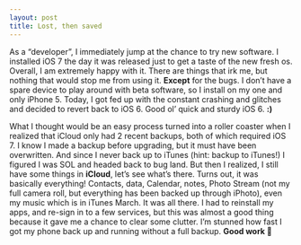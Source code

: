 ```yaml
---
layout: post
title: Lost, then saved
---
```

<p>As a &#8220;developer&#8221;, I immediately jump at the chance to try new software. I installed iOS 7 the day it was released just to get a taste of the new fresh os. Overall, I am extremely happy with it. There are things that irk me, but nothing that would stop me from using it. <strong>Except</strong> for the bugs. I don&#8217;t have a spare device to play around with beta software, so I install on my one and only iPhone 5. Today, I got fed up with the constant crashing and glitches and decided to revert back to iOS 6. Good ol&#8217; quick and sturdy iOS 6. <strong>:)</strong></p>
<p>What I thought would be an easy process turned into a roller coaster when I realized that iCloud only had 2 recent backups, both of which required iOS 7. I know I made a backup before upgrading, but it must have been overwritten. And since I never back up to iTunes (hint: backup to iTunes!) I figured I was SOL and headed back to bug land. But then I realized, I still have some things in <strong>iCloud</strong>, let&#8217;s see what&#8217;s there. Turns out, it was basically everything! Contacts, data, Calendar, notes, Photo Stream (not my full camera roll, but everything has been backed up through iPhoto), even my music which is in iTunes March. It was all there. I had to reinstall my apps, and re-sign in to a few services, but this was almost a good thing because it gave me a chance to clear some clutter. I&#8217;m stunned how fast I got my phone back up and running without a full backup. <strong>Good work </strong></p>
